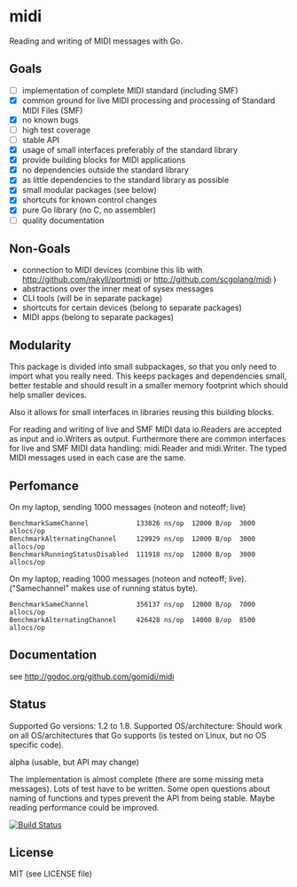 # midi
Reading and writing of MIDI messages with Go.

## Goals

- [ ] implementation of complete MIDI standard (including SMF)
- [x] common ground for live MIDI processing and processing of Standard MIDI Files (SMF)
- [x] no known bugs 
- [ ] high test coverage
- [ ] stable API
- [x] usage of small interfaces preferably of the standard library
- [x] provide building blocks for MIDI applications
- [x] no dependencies outside the standard library
- [x] as little dependencies to the standard library as possible
- [x] small modular packages (see below)
- [x] shortcuts for known control changes
- [x] pure Go library (no C, no assembler) 
- [ ] quality documentation

## Non-Goals

- connection to MIDI devices (combine this lib with http://github.com/rakyll/portmidi or http://github.com/scgolang/midi )
- abstractions over the inner meat of sysex messages
- CLI tools (will be in separate package)
- shortcuts for certain devices (belong to separate packages)
- MIDI apps (belong to separate packages)

## Modularity

This package is divided into small subpackages, so that you only need to import
what you really need. This keeps packages and dependencies small, better testable and should result in a smaller memory footprint which should help smaller devices.

Also it allows for small interfaces in libraries reusing this building blocks.

For reading and writing of live and SMF MIDI data io.Readers are accepted as input and io.Writers as output. Furthermore there are common interfaces for live and SMF MIDI data handling: midi.Reader and midi.Writer. The typed MIDI messages used in each case are the same.

## Perfomance

On my laptop, sending 1000 messages (noteon and noteoff; live)

    BenchmarkSameChannel            133826 ns/op  12000 B/op  3000 allocs/op
    BenchmarkAlternatingChannel     129929 ns/op  12000 B/op  3000 allocs/op
    BenchmarkRunningStatusDisabled  111918 ns/op  12000 B/op  3000 allocs/op

On my laptop, reading 1000 messages (noteon and noteoff; live).
("Samechannel" makes use of running status byte).

    BenchmarkSameChannel            356137 ns/op  12000 B/op  7000 allocs/op
    BenchmarkAlternatingChannel     426428 ns/op  14000 B/op  8500 allocs/op

## Documentation

see http://godoc.org/github.com/gomidi/midi

## Status

Supported Go versions: 1.2 to 1.8.
Supported OS/architecture: Should work on all OS/architectures that Go supports (is tested on Linux, but no OS specific code).

alpha (usable, but API may change)

The implementation is almost complete (there are some missing meta messages).
Lots of test have to be written. Some open questions about naming of functions and types prevent the API from being stable. Maybe reading performance could be improved. 

[![Build Status](https://travis-ci.org/gomidi/midi.svg?branch=master)](http://travis-ci.org/gomidi/midi)

## License

MIT (see LICENSE file) 

